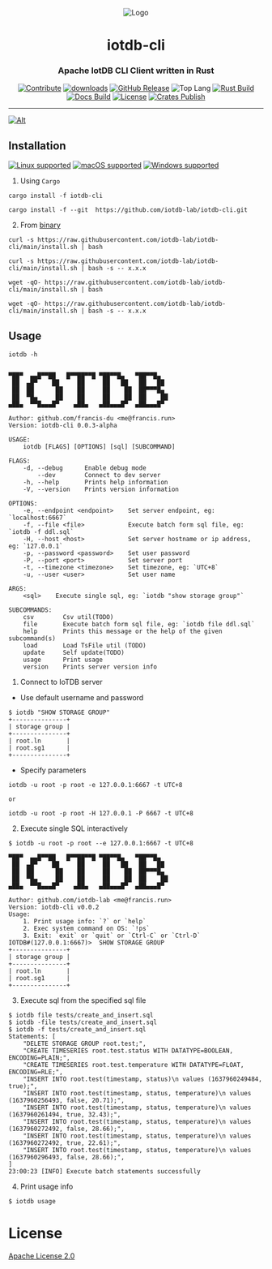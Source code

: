 <div align="center">

![Logo](https://raw.githubusercontent.com/iotdb-lab/iotdb-rs/main/iotdb-rs.png)

<h1>iotdb-cli</h1>
<h3>Apache IotDB CLI Client written in Rust</h3>

[![Contribute](https://img.shields.io/badge/contribute-now-a94064?color=%23E5531A&)](https://gitpod.io/#https://github.com/iotdb-lab/iotdb-cli)
[![downloads](https://img.shields.io/crates/d/iotdb-cli?style=flat-square&color=%23E5531A)](https://crates.io/crates/iotdb-cli)
[![GitHub Release](https://img.shields.io/github/v/release/iotdb-lab/iotdb-cli?include_prereleases&sort=semver&color=%23E5531A&style=flat-square)](https://github.com/iotdb-lab/iotdb-cli/releases)
![Top Lang](https://img.shields.io/github/languages/top/trisasnava/koifish?color=%23E5531A&style=flat-square)
[![Rust Build](https://img.shields.io/github/workflow/status/iotdb-lab/iotdb-cli/cargo-test?label=build&style=flat-square)](https://github.com/iotdb-lab/iotdb-cli/actions?query=workflow%3Acargo-test)
[![Docs Build](https://img.shields.io/github/workflow/status/iotdb-lab/iotdb-cli/mdbook-deploy?label=docs%20build&style=flat-square)](https://github.com/iotdb-lab/iotdb-cli/actions?query=workflow:mdbook-deploy)
[![License](https://img.shields.io/badge/license-Apache%202.0-blue?style=flat-square&color=%23E5531A)](https://github.com/iotdb-lab/iotdb-cli/blob/main/LICENSE)
[![Crates Publish](https://img.shields.io/github/workflow/status/iotdb-lab/iotdb-cli/cargo-publish?label=publish&style=flat-square)](https://github.com/iotdb-lab/iotdb-cli/actions?query=workflow%3Acargo-publish)

</div>

---

[![Alt](https://repobeats.axiom.co/api/embed/86055cf67fcaac9e6e93c64c9a7a1630686ceda1.svg "Repobeats analytics image")](https://github.com/iotdb-lab/iotdb-cli/pulse)

## Installation

[![Linux supported](https://img.shields.io/badge/Linux%20x86__64-supported%20✓-228B22?style=flat-square&logo=linux)](https://github.com/iotdb-lab/iotdb-cli/releases/latest)
[![macOS supported](https://img.shields.io/badge/macOS%20x86__64-supported%20✓-228B22?style=flat-square&logo=apple)](https://github.com/iotdb-lab/iotdb-cli/releases/latest)
[![Windows supported](https://img.shields.io/badge/Windows%20x86__64-supported%20✓-228B22?style=flat-square&logo=windows)](https://github.com/iotdb-lab/iotdb-cli/releases/latest)

1. Using `Cargo`

```shell
cargo install -f iotdb-cli

cargo install -f --git  https://github.com/iotdb-lab/iotdb-cli.git
```

2. From [binary](https://github.com/iotdb-lab/iotdb-cli/releases/latest)

```shell
curl -s https://raw.githubusercontent.com/iotdb-lab/iotdb-cli/main/install.sh | bash

curl -s https://raw.githubusercontent.com/iotdb-lab/iotdb-cli/main/install.sh | bash -s -- x.x.x
```

```shell
wget -qO- https://raw.githubusercontent.com/iotdb-lab/iotdb-cli/main/install.sh | bash

wget -qO- https://raw.githubusercontent.com/iotdb-lab/iotdb-cli/main/install.sh | bash -s -- x.x.x
```

## Usage

```shell
iotdb -h
```

```shell

▀██▀  ▄▄█▀▀██   █▀▀██▀▀█ ▀██▀▀█▄   ▀██▀▀█▄
 ██  ▄█▀    ██     ██     ██   ██   ██   ██
 ██  ██      ██    ██     ██    ██  ██▀▀▀█▄
 ██  ▀█▄     ██    ██     ██    ██  ██    ██
▄██▄  ▀▀█▄▄▄█▀    ▄██▄   ▄██▄▄▄█▀  ▄██▄▄▄█▀     

Author: github.com/francis-du <me@francis.run>
Version: iotdb-cli 0.0.3-alpha

USAGE:
    iotdb [FLAGS] [OPTIONS] [sql] [SUBCOMMAND]

FLAGS:
    -d, --debug      Enable debug mode
        --dev        Connect to dev server
    -h, --help       Prints help information
    -V, --version    Prints version information

OPTIONS:
    -e, --endpoint <endpoint>    Set server endpoint, eg: `localhost:6667`
    -f, --file <file>            Execute batch form sql file, eg: `iotdb -f ddl.sql`
    -H, --host <host>            Set server hostname or ip address, eg: `127.0.0.1`
    -p, --password <password>    Set user password
    -P, --port <port>            Set server port
    -t, --timezone <timezone>    Set timezone, eg: `UTC+8`
    -u, --user <user>            Set user name

ARGS:
    <sql>    Execute single sql, eg: `iotdb "show storage group"`

SUBCOMMANDS:
    csv        Csv util(TODO)
    file       Execute batch form sql file, eg: `iotdb file ddl.sql`
    help       Prints this message or the help of the given subcommand(s)
    load       Load TsFile util (TODO)
    update     Self update(TODO)
    usage      Print usage
    version    Prints server version info
```

1. Connect to IoTDB server

- Use default username and password

```shell
$ iotdb "SHOW STORAGE GROUP"
+---------------+
| storage group |
+---------------+
| root.ln       |
| root.sg1      |
+---------------+
```

- Specify parameters

```shell
iotdb -u root -p root -e 127.0.0.1:6667 -t UTC+8

or 

iotdb -u root -p root -H 127.0.0.1 -P 6667 -t UTC+8
```

2. Execute single SQL interactively

```shell
$ iotdb -u root -p root --e 127.0.0.1:6667 -t UTC+8

▀██▀  ▄▄█▀▀██   █▀▀██▀▀█ ▀██▀▀█▄   ▀██▀▀█▄
 ██  ▄█▀    ██     ██     ██   ██   ██   ██
 ██  ██      ██    ██     ██    ██  ██▀▀▀█▄
 ██  ▀█▄     ██    ██     ██    ██  ██    ██
▄██▄  ▀▀█▄▄▄█▀    ▄██▄   ▄██▄▄▄█▀  ▄██▄▄▄█▀     

Author: github.com/iotdb-lab <me@francis.run>
Version: iotdb-cli v0.0.2
Usage:
    1. Print usage info: `?` or `help` 
    2. Exec system command on OS: `!ps`
    3. Exit: `exit` or `quit` or `Ctrl-C` or `Ctrl-D`
IOTDB#(127.0.0.1:6667)>  SHOW STORAGE GROUP
+---------------+
| storage group |
+---------------+
| root.ln       |
| root.sg1      |
+---------------+
```

3. Execute sql from the specified sql file

```shell
$ iotdb file tests/create_and_insert.sql
$ iotdb -file tests/create_and_insert.sql
$ iotdb -f tests/create_and_insert.sql
Statements: [
    "DELETE STORAGE GROUP root.test;",
    "CREATE TIMESERIES root.test.status WITH DATATYPE=BOOLEAN, ENCODING=PLAIN;",
    "CREATE TIMESERIES root.test.temperature WITH DATATYPE=FLOAT, ENCODING=RLE;",
    "INSERT INTO root.test(timestamp, status)\n values (1637960249484, true);",
    "INSERT INTO root.test(timestamp, status, temperature)\n values (1637960256493, false, 20.71);",
    "INSERT INTO root.test(timestamp, status, temperature)\n values (1637960261494, true, 32.43);",
    "INSERT INTO root.test(timestamp, status, temperature)\n values (1637960272492, false, 28.66);",
    "INSERT INTO root.test(timestamp, status, temperature)\n values (1637960272492, true, 22.61);",
    "INSERT INTO root.test(timestamp, status, temperature)\n values (1637960296493, false, 28.66);",
]
23:00:23 [INFO] Execute batch statements successfully
```

4. Print usage info

```shell
$ iotdb usage
```

# License

[Apache License 2.0](LICENSE)